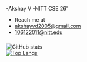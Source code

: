 -Akshay V
-NITT CSE 26'
  

- Reach me at
- akshayvd2005@gmail.com
- 106122011@nitt.edu


### 
![GitHub stats](https://github-readme-stats.vercel.app/api?username=codx-aks&theme=codeSTACKr&show_icons=true) </br>
[![Top Langs](https://github-readme-stats.vercel.app/api/top-langs/?username=codx-aks&layout=compact&theme=codeSTACKr)](https://github.com/anuraghazra/github-readme-stats)</br>

